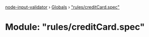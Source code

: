 [node-input-validator](../README.md) › [Globals](../globals.md) › ["rules/creditCard.spec"](_rules_creditcard_spec_.md)

# Module: "rules/creditCard.spec"


